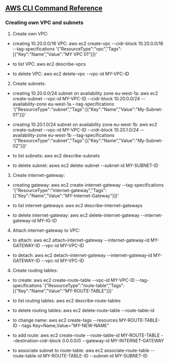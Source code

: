## [AWS CLI Command Reference](https://awscli.amazonaws.com/v2/documentation/api/latest/index.html)

### Creating own VPC and subnets
1. Create own VPC:
- creating 10.20.0.0/16 VPC:
aws ec2 create-vpc --cidr-block 10.20.0.0/16 --tag-specifications '{"ResourceType":"vpc","Tags":[{"Key":"Name","Value":"MY VPC 01"}]}'

- to list VPC:
aws ec2 describe-vpcs

- to delete VPC:
aws ec2 delete-vpc --vpc-id MY-VPC-ID

2. Create subnets:
- creating 10.20.0.0/24 subnet on availability zone eu-west-1a:
aws ec2 create-subnet --vpc-id MY-VPC-ID --cidr-block 10.20.0.0/24 --availability-zone eu-west-1a --tag-specifications '{"ResourceType":"subnet","Tags":[{"Key":"Name","Value":"My-Subnet-01"}]}'
- creating 10.20.1.0/24 subnet on availability zone eu-west-1b:
aws ec2 create-subnet --vpc-id MY-VPC-ID --cidr-block 10.20.1.0/24 --availability-zone eu-west-1b --tag-specifications '{"ResourceType":"subnet","Tags":[{"Key":"Name","Value":"My-Subnet-02"}]}'

- to list subnets:
aws ec2 describe-subnets

- to delete subnet:
asws ec2 delete-subnet --subnet-id MY-SUBNET-ID

3. Create internet-gateway:
- creating gateway:
aws ec2 create-internet-gateway --tag-specifications '{"ResourceType":"internet-gateway","Tags":[{"Key":"Name","Value":"MY-Internet-Gateway"}]}'

- to list internet-gateways:
aws ec2 describe-internet-gateways

- to delete internet-gateway:
aws ec2 delete-internet-gateway --internet-gateway-id MY-IG-ID

4. Attach internet-gateway to VPC:
- to attach:
aws ec2 attach-internet-gateway --internet-gateway-id MY-GATEWAY-ID --vpc-id MY-VPC-ID

- to detach:
aws ec2 detach-internet-gateway  --internet-gateway-id MY-GATEWAY-ID --vpc-id MY-VPC-ID

4. Create routing tables:
- to create:
aws ec2 create-route-table --vpc-id MY-VPC-ID --tag-specifications '{"ResourceType":"route-table","Tags":[{"Key":"Name","Value":"MY-ROUTE-TABLE"}]}'

- to list routing tables:
aws ec2 describe-route-tables

- to delete routing tables:
aws ec2 delete-route-table --route-table-id

- to change name:
aws ec2 create-tags --resources MY-ROUTE-TABLE-ID --tags Key=Name,Value="MY-NEW-NAME"

- to add route:
aws ec2 create-route --route-table-id MY-ROUTE-TABLE --destination-cidr-block 0.0.0.0/0 --gateway-id MY-INTERNET-GATEWAY

- to associate subnet to route-table:
aws ec2 associate-route-table --route-table-id MY-ROUTE-TABLE-ID --subnet-id MY-SUBNET-ID
